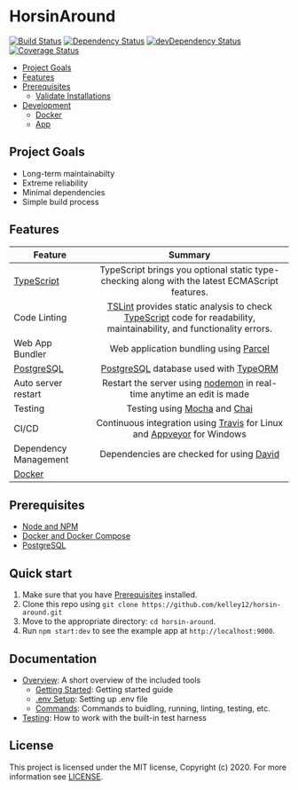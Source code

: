 # HorsinAround

[![Build Status](https://travis-ci.com/kelley12/horsin-around.svg?branch=master)](https://travis-ci.com/kelley12/horsin-around)
[![Dependency Status](https://david-dm.org/kelley12/horsin-around/status.svg?style=flat)](https://david-dm.org/kelley12/horsin-around)
[![devDependency Status](https://david-dm.org/kelley12/horsin-around/dev-status.svg)](https://david-dm.org/kelley12/horsin-around?type=dev)
[![Coverage Status](https://coveralls.io/repos/github/Kelley12/horsin-around/badge.svg?branch=master)](https://coveralls.io/github/Kelley12/horsin-around?branch=master)

- [Project Goals](#project-goals)
- [Features](#features)
- [Prerequisites](#prerequisites)
  - [Validate Installations](#validate-installations)
- [Development](#development)
  - [Docker](#docker)
  - [App](#app)

## Project Goals

- Long-term maintainabilty
- Extreme reliability
- Minimal dependencies
- Simple build process

## Features

| Feature | Summary |
| ------- |:-------:|
| [TypeScript](https://github.com/microsoft/TypeScript) | TypeScript brings you optional static type-checking along with the latest ECMAScript features. |
| Code Linting | [TSLint](https://github.com/palantir/tslint) provides static analysis to check [TypeScript](https://github.com/microsoft/TypeScript) code for readability, maintainability, and functionality errors. |
| Web App Bundler | Web application bundling using [Parcel](https://github.com/parcel-bundler/parcel) |
| [PostgreSQL](https://www.postgresql.org/) | [PostgreSQL](https://www.postgresql.org/) database used with [TypeORM](https://github.com/typeorm/typeorm) |
| Auto server restart | Restart the server using [nodemon](https://github.com/remy/nodemon) in real-time anytime an edit is made |
| Testing | Testing using [Mocha](https://github.com/mochajs/mocha) and [Chai](https://github.com/chaijs/chai) |
| CI/CD | Continuous integration using [Travis](https://travis-ci.com/) for Linux and [Appveyor](https://ci.appveyor.com/) for Windows |
| Dependency Management | Dependencies are checked for  using [David](https://david-dm.org/) |
| [Docker](https://www.docker.com/) |  |

## Prerequisites

- [Node and NPM](https://nodejs.org/en/download/)
- [Docker and Docker Compose](https://docs.docker.com/install/)
- [PostgreSQL](https://www.postgresql.org/download/)

## Quick start

1. Make sure that you have [Prerequisites](#prerequisites) installed.
2. Clone this repo using `git clone https://github.com/kelley12/horsin-around.git`
3. Move to the appropriate directory: `cd horsin-around`.
4. Run `npm start:dev` to see the example app at `http://localhost:9000`.

## Documentation

- [Overview](docs/general): A short overview of the included tools
  - [Getting Started](docs/general/getting-started.md): Getting started guide
  - [.env Setup](docs/general/.env-setup.md): Setting up .env file
  - [Commands](docs/general/commands.md): Commands to buidling, running, linting, testing, etc.
- [Testing](docs/testing): How to work with the built-in test harness

## License

This project is licensed under the MIT license, Copyright (c) 2020. For more information see [LICENSE](LICENSE).
